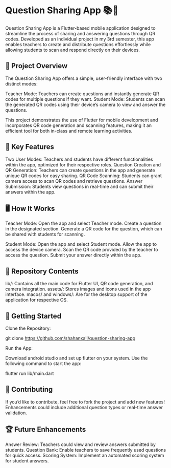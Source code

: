 # Question Sharing App 📚📲

Question Sharing App is a Flutter-based mobile application designed to streamline the process of sharing and answering questions through QR codes. Developed as an individual project in my 3rd semester, this app enables teachers to create and distribute questions effortlessly while allowing students to scan and respond directly on their devices.

## 📘 Project Overview

The Question Sharing App offers a simple, user-friendly interface with two distinct modes:

Teacher Mode: Teachers can create questions and instantly generate QR codes for multiple questions if they want.
Student Mode: Students can scan the generated QR codes using their device’s camera to view and answer the questions.

This project demonstrates the use of Flutter for mobile development and incorporates QR code generation and scanning features, making it an efficient tool for both in-class and remote learning activities.

## 🔑 Key Features

Two User Modes: Teachers and students have different functionalities within the app, optimized for their respective roles.
Question Creation and QR Generation: Teachers can create questions in the app and generate unique QR codes for easy sharing.
QR Code Scanning: Students can grant camera access to scan QR codes and retrieve questions.
Answer Submission: Students view questions in real-time and can submit their answers within the app.

## 🖥️ How It Works

Teacher Mode:
    Open the app and select Teacher mode.
    Create a question in the designated section.
    Generate a QR code for the question, which can be shared with students for scanning.

Student Mode:
    Open the app and select Student mode.
    Allow the app to access the device camera. 
    Scan the QR code provided by the teacher to access the question.
    Submit your answer directly within the app.

## 📂 Repository Contents

lib/: Contains all the main code for Flutter UI, QR code generation, and camera integration.
assets/: Stores images and icons used in the app interface.
macos/ and windows/: Are for the desktop support of the application for respective OS.

## 🚀 Getting Started

Clone the Repository:

git clone https://github.com/shahanxali/question-sharing-app

Run the App:

Download android studio and set up flutter on your system.
Use the following command to start the app:

  flutter run lib/main.dart

## 🤝 Contributing

If you’d like to contribute, feel free to fork the project and add new features! Enhancements could include additional question types or real-time answer validation.

## 🏆 Future Enhancements

Answer Review: Teachers could view and review answers submitted by students.
Question Bank: Enable teachers to save frequently used questions for quick access.
Scoring System: Implement an automated scoring system for student answers.

